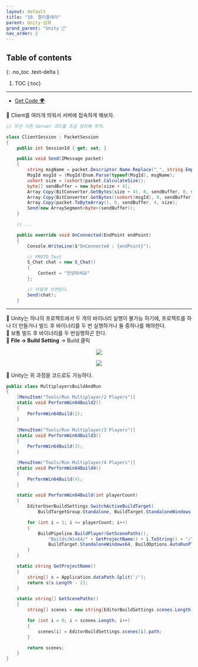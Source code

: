 ```yaml
---
layout: default
title: "10. 멀티플레이"
parent: Unity-심화
grand_parent: "Unity 🎡"
nav_order: 2
---
```


## Table of contents
{: .no_toc .text-delta }

1. TOC
{:toc}

---

* [Get Code 🌍](https://github.com/EasyCoding-7/UnityPortfolio/tree/10.multiplay)

🛵 Client를 여러개 띄워서 서버에 접속하게 해보자.

```csharp
// 우선 기존 Server 코드를 조금 정리해 주자.

class ClientSession : PacketSession
{
    public int SessionId { get; set; }

    public void Send(IMessage packet)
    {
        string msgName = packet.Descriptor.Name.Replace("_", string.Empty);
        MsgId msgId = (MsgId)Enum.Parse(typeof(MsgId), msgName);
        ushort size = (ushort)packet.CalculateSize();
        byte[] sendBuffer = new byte[size + 4];
        Array.Copy(BitConverter.GetBytes(size + 4), 0, sendBuffer, 0, sizeof(ushort));
        Array.Copy(BitConverter.GetBytes((ushort)msgId), 0, sendBuffer, 2, sizeof(ushort));
        Array.Copy(packet.ToByteArray(), 0, sendBuffer, 4, size);
        Send(new ArraySegment<byte>(sendBuffer));
    }

    // ...

    public override void OnConnected(EndPoint endPoint)
    {
        Console.WriteLine($"OnConnected : {endPoint}");

        // PROTO Test
        S_Chat chat = new S_Chat()
        {
            Context = "안녕하세요"
        };

        // 이렇게 쓰면된다.
        Send(chat);
    }
```

---

🛵 Unity는 하나의 프로젝트에서 두 개의 바이너리 실행이 불가능 하기에, 프로젝트를 하나 더 만들거나 빌드 후 바이너리를 두 번 실행하거나 둘 중하나를 해야한다.<br>
🛵 보통 빌드 후 바이너리를 두 번실행하곤 한다.<br>
🛵 **File -> Build Setting** -> Build 클릭

<p align="center">
  <img src="https://taehyungs-programming-blog.github.io/blog/assets/images/csharp/unity-adv/unity-adv-10-1.png"/>
</p>

<p align="center">
  <img src="https://taehyungs-programming-blog.github.io/blog/assets/images/csharp/unity-adv/unity-adv-10-2.png"/>
</p>

🛵 Unity는 위 과정을 코드로도 가능하다.

```csharp
public class MultiplayersBuildAndRun
{
	[MenuItem("Tools/Run Multiplayer/2 Players")]
	static void PerformWin64Build2()
	{
		PerformWin64Build(2);
	}

	[MenuItem("Tools/Run Multiplayer/3 Players")]
	static void PerformWin64Build3()
	{
		PerformWin64Build(3);
	}

	[MenuItem("Tools/Run Multiplayer/4 Players")]
	static void PerformWin64Build4()
	{
		PerformWin64Build(4);
	}

	static void PerformWin64Build(int playerCount)
	{
		EditorUserBuildSettings.SwitchActiveBuildTarget(
			BuildTargetGroup.Standalone, BuildTarget.StandaloneWindows);

		for (int i = 1; i <= playerCount; i++)
		{
			BuildPipeline.BuildPlayer(GetScenePaths(),
				"Builds/Win64/" + GetProjectName() + i.ToString() + "/" + GetProjectName() + i.ToString() + ".exe",
				BuildTarget.StandaloneWindows64, BuildOptions.AutoRunPlayer);
		}
	}

	static string GetProjectName()
	{
		string[] s = Application.dataPath.Split('/');
		return s[s.Length - 2];
	}

	static string[] GetScenePaths()
	{
		string[] scenes = new string[EditorBuildSettings.scenes.Length];

		for (int i = 0; i < scenes.Length; i++)
		{
			scenes[i] = EditorBuildSettings.scenes[i].path;
		}

		return scenes;
	}
}
```


